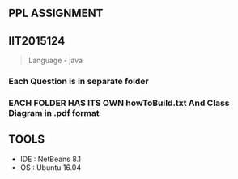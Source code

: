 ## PPL ASSIGNMENT 
## IIT2015124
>Language - java

### Each Question is in separate folder
### EACH FOLDER HAS ITS OWN howToBuild.txt And Class Diagram in .pdf format
## TOOLS
- IDE : NetBeans 8.1
- OS : Ubuntu 16.04 
